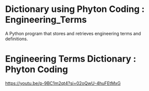 # Dictionary using Phyton Coding : Engineering_Terms
A Python program that stores and retrieves engineering terms and definitions.

# Engineering Terms Dictionary : Phyton Coding
https://youtu.be/p-9BC1m2qt4?si=02oQwU-4huFEtMxG
